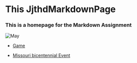 
# **This JjthdMarkdownPage**
### This is a homepage for the Markdown Assignment
![May](May.jpg)


* [Game](https://github.com/jjthd/JjthdMarkdownPage/blob/SecondInterest/README.md)

* [Missouri bicentennial Event](https://github.com/jjthd/JjthdMarkdownPage/blob/FirstInterest/README.md)




